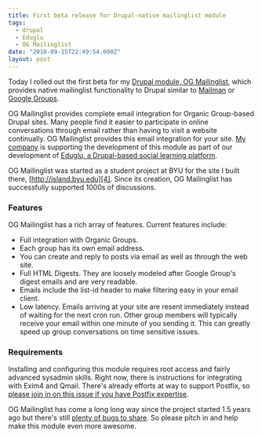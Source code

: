 ```yaml
---
title: First beta release for Drupal-native mailinglist module
tags:
  - drupal
  - Eduglu
  - OG Mailinglist
date: "2010-09-15T22:49:54.000Z"
layout: post
---
```


Today I rolled out the first beta for my [Drupal module, OG Mailinglist][0], which provides native mailinglist functionality to Drupal similar to [Mailman][1] or [Google Groups][2].

OG Mailinglist provides complete email integration for Organic Group-based Drupal sites. Many people find it easier to participate in online conversations through email rather than having to visit a website continually. OG Mailinglist provides this email integration for your site. [My company][3] is supporting the development of this module as part of our development of [Eduglu, a Drupal-based social learning platform][3].

OG Mailinglist was started as a student project at BYU for the site I built there, [http://island.byu.edu][4]. Since its creation, OG Mailinglist has successfully supported 1000s of discussions.

### Features

OG Mailinglist has a rich array of features. Current features include:

* Full integration with Organic Groups.
* Each group has its own email address.
* You can create and reply to posts via email as well as through the web site.
* Full HTML Digests. They are loosely modeled after Google Group's digest emails and are very readable.
* Emails include the list-id header to make filtering easy in your email client.
* Low latency. Emails arriving at your site are resent immediately instead of waiting for the next cron run. Other group members will typically receive your email within one minute of you sending it. This can greatly speed up group conversations on time sensitive issues.

### Requirements

Installing and configuring this module requires root access and fairly advanced sysadmin skills. Right now, there is instructions for integrating with Exim4 and Qmail. There's already efforts at way to support Postfix, so [please join in on this issue if you have Postfix expertise][5].

OG Mailinglist has come a long long way since the project started 1.5 years ago but there's still [plenty of bugs to share][6]. So please pitch in and help make this module even more awesome.


[0]: http://drupal.org/project/og_mailinglist
[1]: http://www.gnu.org/software/mailman/index.html
[2]: http://groups.google.com
[3]: http://eduglu.com
[4]: http://island.byu.edu
[5]: http://drupal.org/node/771704
[6]: http://drupal.org/project/issues/og_mailinglist
